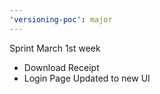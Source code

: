 ```yaml
---
'versioning-poc': major
---
```


Sprint March 1st week

- Download Receipt
- Login Page Updated to new UI

